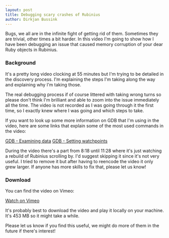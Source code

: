 ```yaml
---
layout: post
title: Debugging scary crashes of Rubinius
author: Dirkjan Bussink
---
```


Bugs, we all are in the infinite fight of getting rid of them. Sometimes
they are trivial, other times a bit harder. In this video I'm going to
show how I have been debugging an issue that caused memory corruption of
your dear Ruby objects in Rubinius.

### Background

It's a pretty long video clocking at 55 minutes but I'm trying to be
detailed in the discovery process. I'm explaining the steps I'm taking
along the way and explaining why I'm taking those.

The real debugging process if of course littered with taking wrong turns
so please don't think I'm brilliant and able to zoom into the issue
immediately all the time. The video is not recorded as I was going
through it the first time, so I exactly knew where I was going and
which steps to take.

If you want to look up some more information on GDB that I'm using
in the video, here are some links that explain some of the most
used commands in the video:

[GDB - Examining data](http://sourceware.org/gdb/onlinedocs/gdb/Data.html)
[GDB - Setting watchpoints](http://sourceware.org/gdb/onlinedocs/gdb/Set-Watchpoints.html)

During the video there's a part from 8:18 until 11:28 where it's just
watching a rebuild of Rubinius scrolling by. I'd suggest skipping it
since it's not very useful. I tried to remove it but after having
to reencode the video it only grew larger. If anyone has more skills
to fix that, please let us know!

### Download

You can find the video on Vimeo:

[Watch on Vimeo](http://vimeo.com/34622441)

It's probably best to download the video and play it locally on your
machine. It's 453 MB so it might take a while.

Please let us know if you find this useful, we might do more of them
in the future if there's interest!


